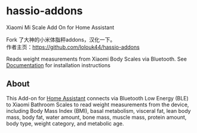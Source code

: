 # hassio-addons
Xiaomi Mi Scale Add On for Home Assistant

Fork 了大神的小米体脂秤addons，汉化一下。   
作者主页：https://github.com/lolouk44/hassio-addons

Reads weight measurements from Xiaomi Body Scales via Bluetooth. See [Documentation](https://github.com/lolouk44/hassio-addons/tree/master/mi-scale/DOCS.md) for installation instructions

## About
This Add-on for [Home Assistant](https://www.home-assistant.io/) connects via Bluetooth Low Energy (BLE) to Xiaomi Bathroom Scales to read weight measurements from the device, including Body Mass Index (BMI), basal metabolism, visceral fat, lean body mass, body fat, water amount, bone mass, muscle mass, protein amount, body type, weight category, and metabolic age.

